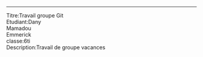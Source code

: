 ***************************
Titre:Travail groupe Git<br>
Etudiant:Dany<br>
         Mamadou<br>
         Emmerick<br>
classe:6ti<br>
Description:Travail de groupe vacances<br>
          

